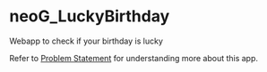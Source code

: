 # neoG_LuckyBirthday
 Webapp to check if your birthday is lucky

Refer to [Problem Statement](https://github.com/tanaypratap/build/blob/main/basics/is-your-birthday-lucky.md) for understanding more about this app.